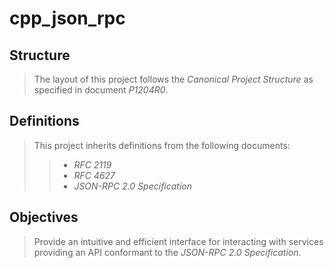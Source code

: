 # cpp_json_rpc

## Structure
> The layout of this project
> follows the _Canonical Project Structure_
> as specified in document _P1204R0_.

## Definitions
> This project inherits definitions from the following documents:
> > * _RFC 2119_
> > * _RFC 4627_
> > * _JSON-RPC 2.0 Specification_

## Objectives
> Provide an intuitive and efficient interface for interacting
> with services providing an API conformant to the _JSON-RPC 2.0 Specification_.